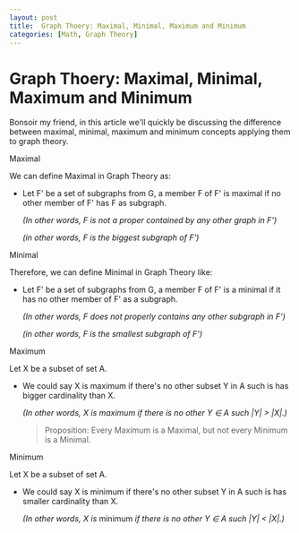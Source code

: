 ```yaml
---
layout: post
title:  Graph Thoery: Maximal, Minimal, Maximum and Minimum
categories: [Math, Graph Theory]
---
```

# Graph Thoery: Maximal, Minimal, Maximum and Minimum

Bonsoir my friend, in this article we'll quickly be discussing the difference between maximal, minimal, maximum and minimum concepts applying them to graph theory.

Maximal

We can define Maximal in Graph Theory as:

- Let F' be a set of subgraphs from G, a member F of F' is maximal if no other member of F' has F as subgraph.

    *(In other words, F is not a proper contained by any other graph in F')*

    *(in other words, F is the biggest subgraph of F')*

Minimal

Therefore, we can define Minimal in Graph Theory like:

- Let F' be a set of subgraphs from G, a member F of F' is a minimal if it has no other member of F' as a subgraph.

    *(In other words, F does not properly contains any other subgraph in F')*

    *(in other words, F is the smallest subgraph of F')*

Maximum

Let X be a subset of set A. 

- We could say X is maximum if there's no other subset Y in A such is has bigger cardinality than X.

    *(In other words, X is maximum if there is no other Y ∈ A such |Y| > |X|.)*

    > Proposition: Every Maximum is a Maximal, but not every Minimum is a Minimal.

Minimum

Let X be a subset of set A. 

- We could say X is minimum if there's no other subset Y in A such is has smaller cardinality than X.

    *(In other words, X is* minimum *if there is no other Y ∈ A such |Y| < |X|.)*